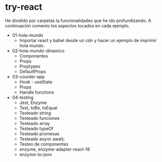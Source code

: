# try-react

He dividido por carpetas la funcionalidades que he ido profundizando. A continuación comento los aspectos tocados en cada ejemplo.

* 01-hola-mundo
    - Importar react y babel desde un cdn y hacer un ejemplo de imprimir hola mundo.
* 02-hola-mundo-dinamico
    - Componentes
    - Props
    - Proptypes
    - DefaultProps
* 03-counter-app
    - Hook - useState
    - Props
    - Handle functions
* 04-testing
    - Jest, Enzyme
    - Test, toBe, toEqual
    - Testeado string
    - Testeado funciones
    - Testeado array
    - Testeado typeOf
    - Testeado promesas
    - Testeado async await;
    - Testeo de componentes
    - enzyme, enzyme-adapter-react-16
    - enzyme-to-json